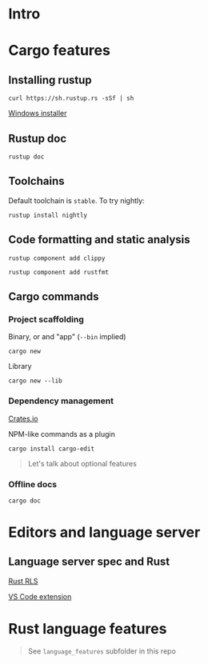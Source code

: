 # Intro

# Cargo features

## Installing rustup

`curl https://sh.rustup.rs -sSf | sh`

[Windows installer](https://www.rust-lang.org/tools/install)

## Rustup doc

`rustup doc`

## Toolchains

Default toolchain is `stable`. To try nightly:

`rustup install nightly`

## Code formatting and static analysis

`rustup component add clippy`

`rustup component add rustfmt`

## Cargo commands

### Project scaffolding

Binary, or and "app" (`--bin` implied)

`cargo new`

Library

`cargo new --lib`

### Dependency management

[Crates.io](https://crates.io)

NPM-like commands as a plugin

`cargo install cargo-edit`

> Let's talk about optional features

### Offline docs

`cargo doc`

# Editors and language server

## Language server spec and Rust

[Rust RLS](https://github.com/rust-lang/rls)

[VS Code extension](https://github.com/rust-lang/rls-vscode)

# Rust language features

> See `language_features` subfolder in this repo

